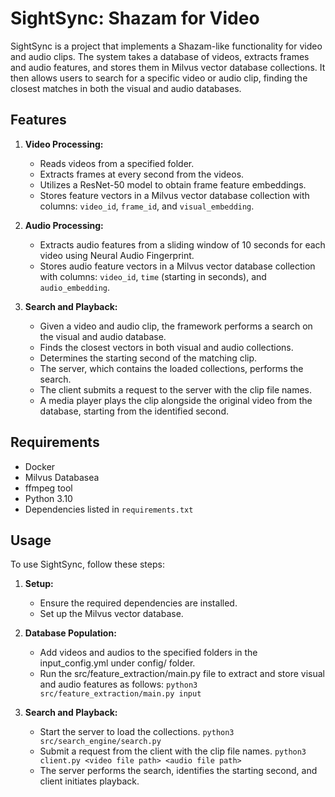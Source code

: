 # SightSync: Shazam for Video

SightSync is a project that implements a Shazam-like functionality for video and audio clips.  The system takes a database of videos, extracts frames and audio features, and stores them in Milvus vector database collections.  It then allows users to search for a specific video or audio clip, finding the closest matches in both the visual and audio databases.

## Features

1. **Video Processing:**
   - Reads videos from a specified folder.
   - Extracts frames at every second from the videos.
   - Utilizes a ResNet-50 model to obtain frame feature embeddings.
   - Stores feature vectors in a Milvus vector database collection with columns: `video_id`, `frame_id`, and `visual_embedding`.

2. **Audio Processing:**
   - Extracts audio features from a sliding window of 10 seconds for each video using Neural Audio Fingerprint.
   - Stores audio feature vectors in a Milvus vector database collection with columns: `video_id`, `time` (starting in seconds), and `audio_embedding`.

3. **Search and Playback:**
   - Given a video and audio clip, the framework performs a search on the visual and audio database.
   - Finds the closest vectors in both visual and audio collections.
   - Determines the starting second of the matching clip.
   - The server, which contains the loaded collections, performs the search.
   - The client submits a request to the server with the clip file names.
   - A media player plays the clip alongside the original video from the database, starting from the identified second.


## Requirements

- Docker
- Milvus Databasea
- ffmpeg tool
- Python 3.10
- Dependencies listed in `requirements.txt`


## Usage

To use SightSync, follow these steps:

1. **Setup:**
   - Ensure the required dependencies are installed.
   - Set up the Milvus vector database.

2. **Database Population:**
   - Add videos and audios to the specified folders in the input_config.yml under config/ folder.
   - Run the src/feature_extraction/main.py file to extract and store visual and audio features as follows:
     ```python3 src/feature_extraction/main.py input```

3. **Search and Playback:**
   - Start the server to load the collections.
     ```python3 src/search_engine/search.py```
   - Submit a request from the client with the clip file names.
     ```python3 client.py <video file path> <audio file path>```
   - The server performs the search, identifies the starting second, and client initiates playback.